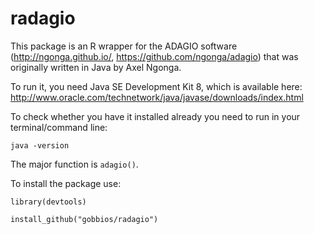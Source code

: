 # radagio

This package is an R wrapper for the ADAGIO software (http://ngonga.github.io/, https://github.com/ngonga/adagio) that was originally written in Java by Axel Ngonga. 

To run it, you need Java SE Development Kit 8, which is available here: http://www.oracle.com/technetwork/java/javase/downloads/index.html

To check whether you have it installed already you need to run in your terminal/command line:

`java -version`

The major function is `adagio()`.

To install the package use:

`library(devtools)`

`install_github("gobbios/radagio")`
